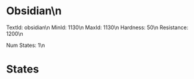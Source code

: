 # Obsidian\n
TextId: obsidian\n
MinId: 1130\n
MaxId: 1130\n
Hardness: 50\n
Resistance: 1200\n

Num States: 1\n
# States
```

```